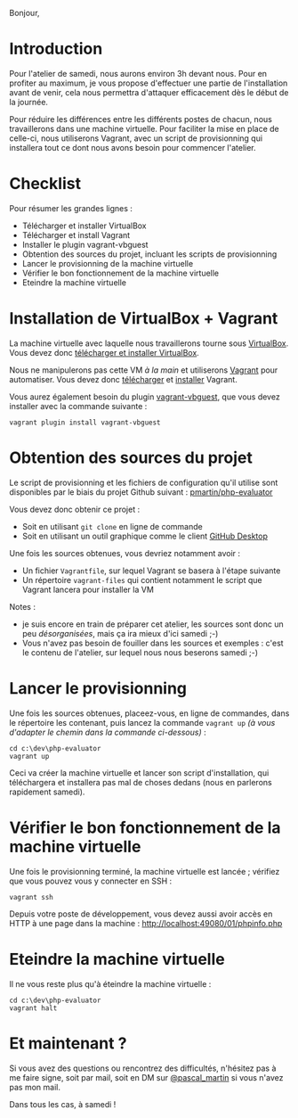 Bonjour,

# Introduction

Pour l'atelier de samedi, nous aurons environ 3h devant nous. Pour en profiter au maximum, je vous propose d'effectuer
une partie de l'installation avant de venir, cela nous permettra d'attaquer efficacement dès le début de la journée.

Pour réduire les différences entre les différents postes de chacun, nous travaillerons dans une machine virtuelle. Pour 
faciliter la mise en place de celle-ci, nous utiliserons Vagrant, avec un script de provisionning qui installera tout
ce dont nous avons besoin pour commencer l'atelier.

# Checklist

Pour résumer les grandes lignes :

 * Télécharger et installer VirtualBox
 * Télécharger et install Vagrant
 * Installer le plugin vagrant-vbguest
 * Obtention des sources du projet, incluant les scripts de provisionning
 * Lancer le provisionning de la machine virtuelle
 * Vérifier le bon fonctionnement de la machine virtuelle
 * Eteindre la machine virtuelle

# Installation de VirtualBox + Vagrant

La machine virtuelle avec laquelle nous travaillerons tourne sous [VirtualBox](https://www.virtualbox.org/). Vous devez 
donc [télécharger et installer VirtualBox](https://www.virtualbox.org/wiki/Downloads).

Nous ne manipulerons pas cette VM *à la main* et utiliserons [Vagrant](https://www.vagrantup.com/) pour automatiser.
Vous devez donc [télécharger](https://www.vagrantup.com/downloads.html) et 
[installer](https://www.vagrantup.com/docs/installation/) Vagrant.

Vous aurez également besoin du plugin [vagrant-vbguest](https://github.com/dotless-de/vagrant-vbguest), que vous devez
installer avec la commande suivante :

```
vagrant plugin install vagrant-vbguest
```

# Obtention des sources du projet

Le script de provisionning et les fichiers de configuration qu'il utilise sont disponibles par le biais du projet
Github suivant : [pmartin/php-evaluator](https://github.com/pmartin/php-evaluator/)

Vous devez donc obtenir ce projet :

 * Soit en utilisant `git clone` en ligne de commande
 * Soit en utilisant un outil graphique comme le client [GitHub Desktop](https://desktop.github.com/)

Une fois les sources obtenues, vous devriez notamment avoir :

 * Un fichier `Vagrantfile`, sur lequel Vagrant se basera à l'étape suivante
 * Un répertoire `vagrant-files` qui contient notamment le script que Vagrant lancera pour installer la VM

Notes : 

 * je suis encore en train de préparer cet atelier, les sources sont donc un peu *désorganisées*, mais ça ira mieux
   d'ici samedi ;-)
 * Vous n'avez pas besoin de fouiller dans les sources et exemples : c'est le contenu de l'atelier, sur lequel nous
   nous beserons samedi ;-)

# Lancer le provisionning

Une fois les sources obtenues, placeez-vous, en ligne de commandes, dans le répertoire les contenant, puis lancez la
commande `vagrant up` *(à vous d'adapter le chemin dans la commande ci-dessous)* :

```
cd c:\dev\php-evaluator
vagrant up
```

Ceci va créer la machine virtuelle et lancer son script d'installation, qui téléchargera et installera pas mal de choses
dedans (nous en parlerons rapidement samedi).

# Vérifier le bon fonctionnement de la machine virtuelle

Une fois le provisionning terminé, la machine virtuelle est lancée ; vérifiez que vous pouvez vous y connecter en SSH :

```
vagrant ssh
```

Depuis votre poste de développement, vous devez aussi avoir accès en HTTP à une page dans la machine : 
[http://localhost:49080/01/phpinfo.php](phpinfo.php)

# Eteindre la machine virtuelle

Il ne vous reste plus qu'à éteindre la machine virtuelle :

```
cd c:\dev\php-evaluator
vagrant halt
```

# Et maintenant ?

Si vous avez des questions ou rencontrez des difficultés, n'hésitez pas à me faire signe, soit par mail, soit en DM
sur [@pascal_martin](https://twitter.com/pascal_martin) si vous n'avez pas mon mail.

Dans tous les cas, à samedi !
